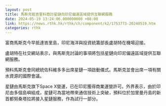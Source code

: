 ```yaml
---
layout: post
title: 馬斯克抵峇里料商討星鏈向印尼偏遠區域提供互聯網服務
date: 2024-05-19 13:24:06.000000000 +08:00
link: https://news.rthk.hk/rthk/ch/component/k2/1753773-20240519.htm
categories: rthk
---
```


富商馬斯克今早抵達峇里島，印尼海洋與投資統籌部長盧胡特在機場迎接。

盧胡特在社交網站表示，與馬斯克討論的事項將包括星鏈向印尼偏遠區域提供互聯網服務。

預料馬斯克會同總統佐科維多多出席星鏈一項啟動儀式。馬斯克並會出席一項有關水資源的國際會議。

星鏈由馬斯克旗下Space X營運，已在印尼獲得商業運營許可。外界表示，由於印尼由多個島嶼組成，星鏈可為當地帶來通信技術上突破，預料位於加里曼丹島的新首都努桑塔拉將接入星鏈服務，作為試行一部分。
